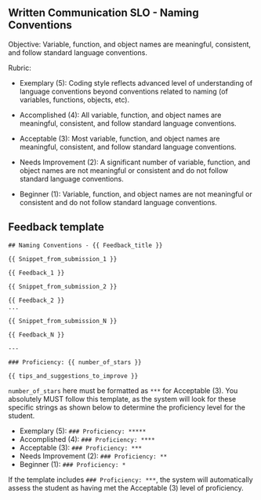 ## Written Communication SLO - Naming Conventions

Objective: Variable, function, and object names are meaningful, consistent, and follow standard language conventions.

Rubric:

- Exemplary (5): Coding style reflects advanced level of understanding of language conventions beyond conventions related to naming (of variables, functions, objects, etc).

- Accomplished (4): All variable, function, and object names are meaningful, consistent, and follow standard language conventions.

- Acceptable (3): Most variable, function, and object names are meaningful, consistent, and follow standard language conventions.

- Needs Improvement (2): A significant number of variable, function, and object names are not meaningful or consistent and do not follow standard language conventions.

- Beginner (1): Variable, function, and object names are not meaningful or consistent and do not follow standard language conventions.

## Feedback template

```template
## Naming Conventions - {{ Feedback_title }}

{{ Snippet_from_submission_1 }}

{{ Feedback_1 }}

{{ Snippet_from_submission_2 }}

{{ Feedback_2 }}
...

{{ Snippet_from_submission_N }}

{{ Feedback_N }}

---

### Proficiency: {{ number_of_stars }}

{{ tips_and_suggestions_to_improve }}
```

`number_of_stars` here must be formatted as `***` for Acceptable (3). You absolutely MUST follow this template, as the system will look for these specific strings as shown below to determine the proficiency level for the student.

- Exemplary (5): `### Proficiency: *****`
- Accomplished (4): `### Proficiency: ****`
- Acceptable (3): `### Proficiency: ***`
- Needs Improvement (2): `### Proficiency: **`
- Beginner (1): `### Proficiency: *`

If the template includes `### Proficiency: ***`, the system will automatically assess the student as having met the Acceptable (3) level of proficiency.
